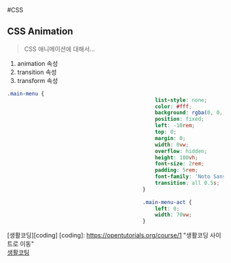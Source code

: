 #CSS 
## CSS Animation
>CSS 애니메이션에 대해서...
1. animation 속성
2. transition 속성
3. transform 속성
```css
.main-menu {
                                                list-style: none;
                                                color: #fff;
                                                background: rgba(0, 0, 0, 0.5);
                                                position: fixed;
                                                left: -10rem;
                                                top: 0;
                                                margin: 0;
                                                width: 0vw;
                                                overflow: hidden;
                                                height: 100vh;
                                                font-size: 2rem;
                                                padding: 5rem;
                                                font-family: 'Noto Sans Bold', sans-serif;
                                                transition: all 0.5s;
                                            }
                                            
                                            .main-menu-act {
                                                left: 0;
                                                width: 70vw;
                                            }
```
[생활코딩][coding]
[coding]: https://opentutorials.org/course/1 "생활코딩 사이트로 이동"  
[생활코팅](https://opentutorials.org/course/1)




